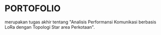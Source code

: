 # PORTOFOLIO
merupakan tugas akhir tentang "Analisis Performansi Komunikasi berbasis LoRa dengan Topologi Star area Perkotaan".
